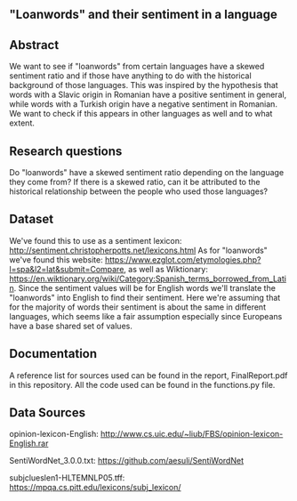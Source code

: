 ## "Loanwords" and their sentiment in a language

## Abstract
We want to see if "loanwords" from certain languages have a skewed sentiment ratio and if those have anything to do with the historical background of those languages. This was inspired by the hypothesis that words with a Slavic origin in Romanian have a positive sentiment in general, while words with a Turkish origin have a negative sentiment in Romanian. We want to check if this appears in other languages as well and to what extent.

## Research questions
Do "loanwords" have a skewed sentiment ratio depending on the language they come from?
If there is a skewed ratio, can it be attributed to the historical relationship between the people who used those languages?

## Dataset
We've found this to use as a sentiment lexicon: http://sentiment.christopherpotts.net/lexicons.html
As for "loanwords" we've found this website: https://www.ezglot.com/etymologies.php?l=spa&l2=lat&submit=Compare, as well as Wiktionary: https://en.wiktionary.org/wiki/Category:Spanish_terms_borrowed_from_Latin. 
Since the sentiment values will be for English words we'll translate the "loanwords" into English to find their sentiment. Here we're assuming that for the majority of words their sentiment is about the same in different languages, which seems like a fair assumption especially since Europeans have a base shared set of values.


## Documentation
A reference list for sources used can be found in the report, FinalReport.pdf in this repository. All the code used can be found in the functions.py file.


## Data Sources
opinion-lexicon-English: http://www.cs.uic.edu/~liub/FBS/opinion-lexicon-English.rar 

SentiWordNet_3.0.0.txt: https://github.com/aesuli/SentiWordNet

subjclueslen1-HLTEMNLP05.tff: https://mpqa.cs.pitt.edu/lexicons/subj_lexicon/


